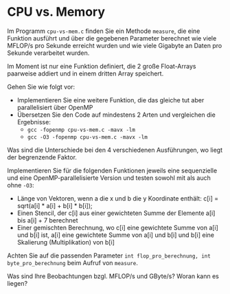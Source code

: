 # CPU vs. Memory

Im Programm `cpu-vs-mem.c` finden Sie ein Methode `measure`, die eine Funktion ausführt und über die gegebenen Parameter berechnet wie viele MFLOP/s pro Sekunde erreicht wurden und wie viele Gigabyte an Daten pro Sekunde verarbeitet wurden.

Im Moment ist nur eine Funktion definiert, die 2 große Float-Arrays paarweise addiert und in einem dritten Array speichert. 

Gehen Sie wie folgt vor:
- Implementieren Sie eine weitere Funktion, die das gleiche tut aber parallelisiert über OpenMP
- Übersetzen Sie den Code auf mindestens 2 Arten und vergleichen die Ergebnisse:
  - `gcc -fopenmp cpu-vs-mem.c -mavx -lm`
  - `gcc -O3 -fopenmp cpu-vs-mem.c -mavx -lm`

Was sind die Unterschiede bei den 4 verschiedenen Ausführungen, wo liegt der begrenzende Faktor.

Implementieren Sie für die folgenden Funktionen jeweils eine sequenzielle und eine OpenMP-parallelisierte Version und testen sowohl mit als auch ohne `-O3`:
- Länge von Vektoren, wenn a die x und b die y Koordinate enthält: c[i] = sqrt(a[i] * a[i] + b[i] * b[i]);
- Einen Stencil, der c[i] aus einer gewichteten Summe der Elemente a[i] bis a[i] + 7 berechnet
- Einer gemischten Berechnung, wo c[i] eine gewichtete Summe von a[i] und b[i] ist, a[i] eine gewichtete Summe von a[i] und b[i] und b[i] eine Skalierung (Multiplikation) von b[i]

Achten Sie auf die passenden Parameter `int flop_pro_berechnung, int byte_pro_berechnung` beim Aufruf von `measure`.

Was sind Ihre Beobachtungen bzgl. MFLOP/s und GByte/s? Woran kann es liegen?